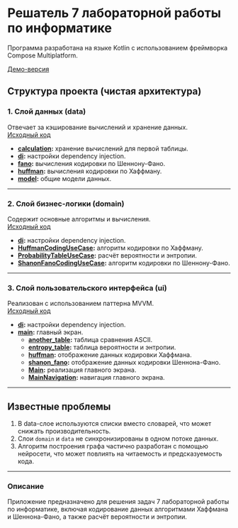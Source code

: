 # Решатель 7 лабораторной работы по информатике

Программа разработана на языке Kotlin с использованием фреймворка Compose Multiplatform.

[Демо-версия](http://s.pank.su/)

## Структура проекта (чистая архитектура)

### 1. **Слой данных (data)**
Отвечает за кэширование вычислений и хранение данных.  
[Исходный код](composeApp/src/commonMain/kotlin/su/pank/solver/data/)

- **[calculation](composeApp/src/commonMain/kotlin/su/pank/solver/data/calculation/):** хранение вычислений для первой таблицы.
- **[di](composeApp/src/commonMain/kotlin/su/pank/solver/data/di/):** настройки dependency injection.
- **[fano](composeApp/src/commonMain/kotlin/su/pank/solver/data/fano/):** вычисления кодировки по Шеннону-Фано.
- **[huffman](composeApp/src/commonMain/kotlin/su/pank/solver/data/huffman/):** вычисления кодировки по Хаффману.
- **[model](composeApp/src/commonMain/kotlin/su/pank/solver/data/model/):** общие модели данных.

---

### 2. **Слой бизнес-логики (domain)**
Содержит основные алгоритмы и вычисления.  
[Исходный код](composeApp/src/commonMain/kotlin/su/pank/solver/domain/)

- **[di](composeApp/src/commonMain/kotlin/su/pank/solver/domain/di/):** настройки dependency injection.
- **[HuffmanCodingUseCase](composeApp/src/commonMain/kotlin/su/pank/solver/domain/HuffmanCodingUseCase.kt):** алгоритм кодировки по Хаффману.
- **[ProbabilityTableUseCase](composeApp/src/commonMain/kotlin/su/pank/solver/domain/ProbabilityTableUseCase.kt):** расчёт вероятности и энтропии.
- **[ShanonFanoCodingUseCase](composeApp/src/commonMain/kotlin/su/pank/solver/domain/ShanonFanoCodingUseCase.kt):** алгоритм кодировки по Шеннону-Фано.

---

### 3. **Слой пользовательского интерфейса (ui)**
Реализован с использованием паттерна MVVM.  
[Исходный код](composeApp/src/commonMain/kotlin/su/pank/solver/ui/)

- **[di](composeApp/src/commonMain/kotlin/su/pank/solver/ui/di/):** настройки dependency injection.
- **[main](composeApp/src/commonMain/kotlin/su/pank/solver/ui/main/):** главный экран.
  - **[another_table](composeApp/src/commonMain/kotlin/su/pank/solver/ui/main/another_table/):** таблица сравнения ASCII.
  - **[entropy_table](composeApp/src/commonMain/kotlin/su/pank/solver/ui/main/entropy_table/):** таблица вероятности и энтропии.
  - **[huffman](composeApp/src/commonMain/kotlin/su/pank/solver/ui/main/huffman/):** отображение данных кодировки Хаффмана.
  - **[shanon_fano](composeApp/src/commonMain/kotlin/su/pank/solver/ui/main/shanon_fano/):** отображение данных кодировки Шеннона-Фано.
  - **[Main](composeApp/src/commonMain/kotlin/su/pank/solver/ui/main/Main.kt):** реализация главного экрана.
  - **[MainNavigation](composeApp/src/commonMain/kotlin/su/pank/solver/ui/main/MainNavigation.kt):** навигация главного экрана.

---

## Известные проблемы

1. В data-слое используются списки вместо словарей, что может снижать производительность.
2. Слои `domain` и `data` не синхронизированы в одном потоке данных.
3. Алгоритм построения графа частично разработан с помощью нейросети, что может повлиять на читаемость и предсказуемость кода.

---

### Описание

Приложение предназначено для решения задач 7 лабораторной работы по информатике, включая кодирование данных алгоритмами Хаффмана и Шеннона-Фано, а также расчёт вероятности и энтропии.